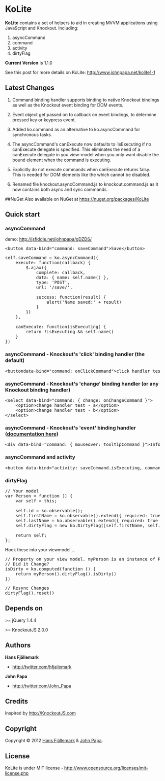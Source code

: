 # KoLite
**KoLite** contains a set of helpers to aid in creating MVVM applications using JavaScript and Knockout. Including:

1. asyncCommand
2. command
3. activity
4. dirtyFlag

**Current Version** is 1.1.0

See this post for more details on KoLite: http://www.johnpapa.net/kolite1-1


## Latest Changes 
1. Command binding handler supports binding to native Knockout bindings as well as the Knockout event binding for DOM events.

2. Event object get passed on to callback on event bindings, to determine pressed key or keypress event.

3. Added ko.command as an alternative to ko.asyncCommand for synchronous tasks.

4. The asyncCommand's canExecute now defaults to !isExecuting if no canExecute delegate is specified. This eliminates the need of a canExecute delegate in you view-model when you only want disable the bound element when the command is executing.

5. Explicitly do not execute commands when canExecute returns falsy. This is needed for DOM elements like the <a> which cannot be disabled. 

6. Renamed file knockout.asyncCommand.js to knockout.command.js as it now contains both async and sync commands.

##NuGet
Also available on NuGet at https://nuget.org/packages/KoLite

## Quick start
### asyncCommand 
demo: http://jsfiddle.net/johnpapa/gDZDS/
<pre>
&lt;button data-bind="command: saveCommand">Save&lt;/button>
</pre>
<pre>
self.saveCommand = ko.asyncCommand({
    execute: function(callback) {
        $.ajax({
            complete: callback,
            data: { name: self.name() },
            type: 'POST',
            url: '/save/',
                    
            success: function(result) {
                alert('Name saved:' + result)
            }
        })
    },
        
    canExecute: function(isExecuting) {
        return !isExecuting && self.name()
    }
})
</pre>

### asyncCommand - Knockout's 'click' binding handler (the default)
<pre>
&lt;buttondata-bind="command: onClickCommand">click handler test&lt;/button>
</pre>

### asyncCommand - Knockout's 'change' binding handler (or any Knockout binding handler)
<pre>
&lt;select data-bind="command: { change: onChangeCommand }">
	&lt;option>change handler test - a&lt;/option>
	&lt;option>change handler test - b&lt;/option>
&lt;/select>
</pre>

### asyncCommand - Knockout's 'event' binding handler ([documentation here](http://knockoutjs.com/documentation/event-binding.html))
<pre>
&lt;div data-bind="command: { mouseover: tooltipCommand }">Information&lt;/div>
</pre>

### asyncCommand and activity
<pre>
&lt;button data-bind="activity: saveCommand.isExecuting, command: saveCommand">Save&lt;/button>
</pre>

### dirtyFlag
<pre>
// Your model
var Person = function () {
	var self = this;

	self.id = ko.observable();
	self.firstName = ko.observable().extend({ required: true });
	self.lastName = ko.observable().extend({ required: true });
	self.dirtyFlag = new ko.DirtyFlag([self.firstName, self.lastName]);

	return self;
};
</pre>

Hook these into your viewmodel ...

<pre>
// Property on your view model. myPerson is an instance of Person.
// Did it Change?
isDirty = ko.computed(function () {
	return myPerson().dirtyFlag().isDirty()
})
</pre>

<pre>
// Resync Changes
dirtyFlag().reset()
</pre>



## Depends on
&gt;= jQuery 1.4.4

&gt;= KnockoutJS 2.0.0



## Authors

**Hans Fjällemark**

+ http://twitter.com/hfjallemark

**John Papa**

+ http://twitter.com/John_Papa

## Credits
Inspired by http://KnockoutJS.com


## Copyright

Copyright © 2012 [Hans Fjällemark](http://twitter.com/hfjallemark) & [John Papa](http://twitter.com/John_Papa).

## License 

KoLite is under MIT license - http://www.opensource.org/licenses/mit-license.php